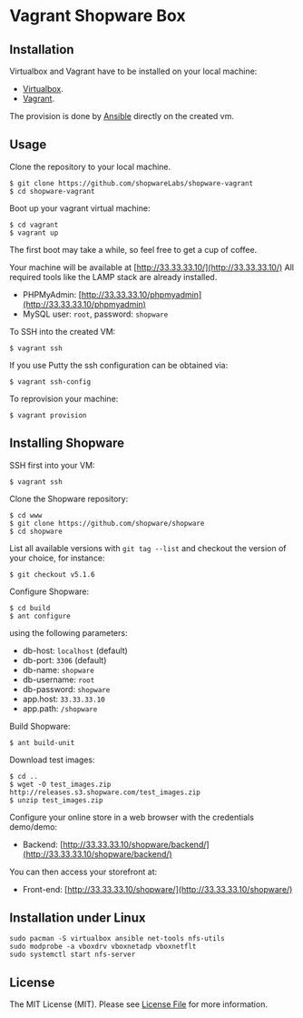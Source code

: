 Vagrant Shopware Box
====================

## Installation

Virtualbox and Vagrant have to be installed on your local machine:

 - [Virtualbox](https://www.virtualbox.org/wiki/Downloads).
 - [Vagrant](https://www.vagrantup.com/downloads).

The provision is done by [Ansible](http://www.ansibleworks.com/docs/) directly on the created vm.

## Usage

Clone the repository to your local machine.

    $ git clone https://github.com/shopwareLabs/shopware-vagrant
    $ cd shopware-vagrant

Boot up your vagrant virtual machine:

    $ cd vagrant
    $ vagrant up

The first boot may take a while, so feel free to get a cup of coffee.

Your machine will be available at [http://33.33.33.10/](http://33.33.33.10/)
All required tools like the LAMP stack are already installed.

- PHPMyAdmin: [http://33.33.33.10/phpmyadmin](http://33.33.33.10/phpmyadmin)
- MySQL user: `root`, password: `shopware`

To SSH into the created VM:

    $ vagrant ssh

If you use Putty the ssh configuration can be obtained via:

    $ vagrant ssh-config

To reprovision your machine:

    $ vagrant provision

## Installing Shopware

SSH first into your VM:

    $ vagrant ssh

Clone the Shopware repository:

    $ cd www
    $ git clone https://github.com/shopware/shopware
    $ cd shopware

List all available versions with `git tag --list` and checkout the version of your choice, for instance:

    $ git checkout v5.1.6

Configure Shopware:

    $ cd build
    $ ant configure

using the following parameters:

- db-host: `localhost` (default)
- db-port: `3306` (default)
- db-name: `shopware`
- db-username: `root`
- db-password: `shopware`
- app.host: `33.33.33.10`
- app.path: `/shopware`

Build Shopware:

    $ ant build-unit

Download test images:

    $ cd ..
    $ wget -O test_images.zip http://releases.s3.shopware.com/test_images.zip
    $ unzip test_images.zip

Configure your online store in a web browser with the credentials demo/demo:

- Backend: [http://33.33.33.10/shopware/backend/](http://33.33.33.10/shopware/backend/)

You can then access your storefront at:

- Front-end: [http://33.33.33.10/shopware/](http://33.33.33.10/shopware/)

## Installation under Linux

    sudo pacman -S virtualbox ansible net-tools nfs-utils
    sudo modprobe -a vboxdrv vboxnetadp vboxnetflt
    sudo systemctl start nfs-server

## License

The MIT License (MIT). Please see [License File](LICENSE) for more information.
